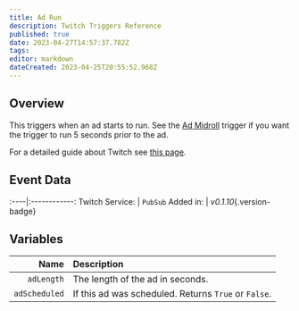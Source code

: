 ```yaml
---
title: Ad Run
description: Twitch Triggers Reference
published: true
date: 2023-04-27T14:57:37.782Z
tags: 
editor: markdown
dateCreated: 2023-04-25T20:55:52.968Z
---
```


## Overview
This triggers when an ad starts to run. See the [Ad Midroll](/Trigger/Twitch/Ads/Ad-Mid-Roll) trigger if you want the trigger to run 5 seconds prior to the ad.

For a detailed guide about Twitch see [this page](/Platforms/Twitch).

## Event Data
:----|:------------:
Twitch Service: | `PubSub`
Added in: | *v0.1.10*{.version-badge}

## Variables
Name | Description
----:|:------------
`adLength` | The length of the ad in seconds.
`adScheduled` | If this ad was scheduled. Returns `True` or `False`.